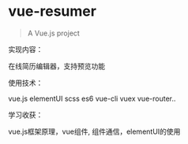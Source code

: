 # vue-resumer

> A Vue.js project

实现内容：

在线简历编辑器，支持预览功能

使用技术：

vue.js  elementUI  scss  es6  vue-cli  vuex  vue-router..

学习收获：

vue.js框架原理，vue组件, 组件通信，elementUI的使用
